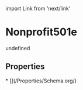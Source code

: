import Link from 'next/link'
# Nonprofit501e

undefined

## Properties

<Grid>
* [](/Properties/Schema.org/)

</Grid>

